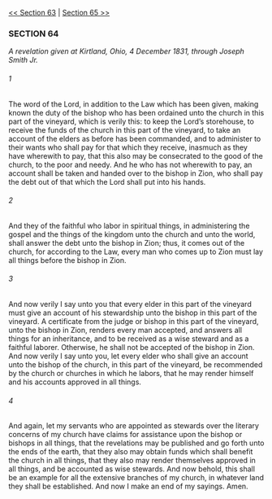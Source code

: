 [<< Section 63](Section%2063)  |  [Section 65 >>](Section%2065)

### SECTION 64

*A revelation given at Kirtland, Ohio, 4 December 1831, through Joseph Smith Jr.*

###### 1
The word of the Lord, in addition to the Law which has been given, making known the duty of the bishop who has been ordained unto the church in this part of the vineyard, which is verily this: to keep the Lord’s storehouse, to receive the funds of the church in this part of the vineyard, to take an account of the elders as before has been commanded, and to administer to their wants who shall pay for that which they receive, inasmuch as they have wherewith to pay, that this also may be consecrated to the good of the church, to the poor and needy. And he who has not wherewith to pay, an account shall be taken and handed over to the bishop in Zion, who shall pay the debt out of that which the Lord shall put into his hands.

###### 2
And they of the faithful who labor in spiritual things, in administering the gospel and the things of the kingdom unto the church and unto the world, shall answer the debt unto the bishop in Zion; thus, it comes out of the church, for according to the Law, every man who comes up to Zion must lay all things before the bishop in Zion.

###### 3
And now verily I say unto you that every elder in this part of the vineyard must give an account of his stewardship unto the bishop in this part of the vineyard. A certificate from the judge or bishop in this part of the vineyard, unto the bishop in Zion, renders every man accepted, and answers all things for an inheritance, and to be received as a wise steward and as a faithful laborer. Otherwise, he shall not be accepted of the bishop in Zion. And now verily I say unto you, let every elder who shall give an account unto the bishop of the church, in this part of the vineyard, be recommended by the church or churches in which he labors, that he may render himself and his accounts approved in all things.

###### 4
And again, let my servants who are appointed as stewards over the literary concerns of my church have claims for assistance upon the bishop or bishops in all things, that the revelations may be published and go forth unto the ends of the earth, that they also may obtain funds which shall benefit the church in all things, that they also may render themselves approved in all things, and be accounted as wise stewards. And now behold, this shall be an example for all the extensive branches of my church, in whatever land they shall be established. And now I make an end of my sayings. Amen.